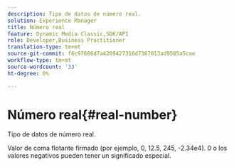 ```yaml
---
description: Tipo de datos de número real.
solution: Experience Manager
title: Número real
feature: Dynamic Media Classic,SDK/API
role: Developer,Business Practitioner
translation-type: tm+mt
source-git-commit: f6c97606d7a4209427316d7367013ad9585a5cae
workflow-type: tm+mt
source-wordcount: '33'
ht-degree: 0%

---
```



# Número real{#real-number}

Tipo de datos de número real.

Valor de coma flotante firmado (por ejemplo, 0, 12.5, 245, -2.34e4). 0 o los valores negativos pueden tener un significado especial.